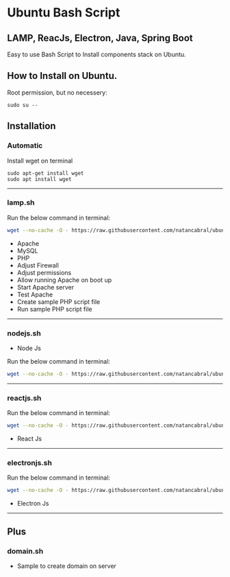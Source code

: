 # Ubuntu Bash Script 
## LAMP, ReacJs, Electron, Java, Spring Boot
Easy to use Bash Script to Install components stack on Ubuntu. 

## How to Install on Ubuntu.

Root permission, but no necessery:

```
sudo su --
```

## Installation

### Automatic

Install wget on terminal

```
sudo apt-get install wget
sudo apt install wget
```

---

### lamp.sh

Run the below command in terminal:
```bash
wget --no-cache -O - https://raw.githubusercontent.com/natancabral/ubuntu-bash-script-config/main/lamp.sh | bash
```

* Apache
* MySQL
* PHP
* Adjust Firewall
* Adjust permissions
* Allow running Apache on boot up
* Start Apache server
* Test Apache
* Create sample PHP script file
* Run sample PHP script file

---

### nodejs.sh

* Node Js

Run the below command in terminal:
```bash
wget --no-cache -O - https://raw.githubusercontent.com/natancabral/ubuntu-bash-script-config/main/nodejs.sh | bash
```

---

### reactjs.sh

Run the below command in terminal:
```bash
wget --no-cache -O - https://raw.githubusercontent.com/natancabral/ubuntu-bash-script-config/main/reactjs.sh | bash
```

* React Js

---

### electronjs.sh

Run the below command in terminal:
```bash
wget --no-cache -O - https://raw.githubusercontent.com/natancabral/ubuntu-bash-script-config/main/electronjs.sh | bash
```

* Electron Js

---

## Plus

### domain.sh

* Sample to create domain on server




